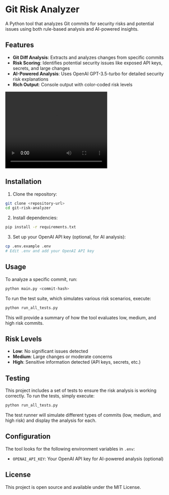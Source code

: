 # Git Risk Analyzer

A Python tool that analyzes Git commits for security risks and potential issues using both rule-based analysis and AI-powered insights.

## Features

- **Git Diff Analysis**: Extracts and analyzes changes from specific commits
- **Risk Scoring**: Identifies potential security issues like exposed API keys, secrets, and large changes
- **AI-Powered Analysis**: Uses OpenAI GPT-3.5-turbo for detailed security risk explanations
- **Rich Output**: Console output with color-coded risk levels

<video width="320" height="240" controls loop>
  <source src="Github_Risk_Analyzer.mp4" type="video/mp4">
  Your browser does not support the video tag.
</video>

## Installation

1. Clone the repository:
```bash
git clone <repository-url>
cd git-risk-analyzer
```

2. Install dependencies:
```bash
pip install -r requirements.txt
```

3. Set up your OpenAI API key (optional, for AI analysis):
```bash
cp .env.example .env
# Edit .env and add your OpenAI API key
```

## Usage

To analyze a specific commit, run:
```bash
python main.py <commit-hash>
```

To run the test suite, which simulates various risk scenarios, execute:
```bash
python run_all_tests.py
```
This will provide a summary of how the tool evaluates low, medium, and high risk commits.

## Risk Levels

- **Low**: No significant issues detected
- **Medium**: Large changes or moderate concerns
- **High**: Sensitive information detected (API keys, secrets, etc.)

## Testing

This project includes a set of tests to ensure the risk analysis is working correctly. To run the tests, simply execute:
```bash
python run_all_tests.py
```
The test runner will simulate different types of commits (low, medium, and high risk) and display the analysis for each.

## Configuration

The tool looks for the following environment variables in `.env`:
- `OPENAI_API_KEY`: Your OpenAI API key for AI-powered analysis (optional)



## License

This project is open source and available under the MIT License.
